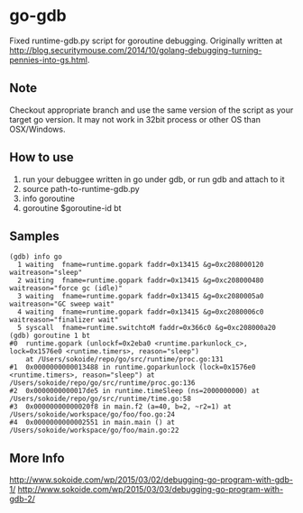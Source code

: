# go-gdb
Fixed runtime-gdb.py script for goroutine debugging.
Originally written at http://blog.securitymouse.com/2014/10/golang-debugging-turning-pennies-into-gs.html.

## Note
Checkout appropriate branch and use the same version of the script as your target go version.
It may not work in 32bit process or other OS than OSX/Windows.

## How to use
1. run your debuggee written in go under gdb, or run gdb and attach to it
2. source path-to-runtime-gdb.py
3. info goroutine
4. goroutine $goroutine-id bt

## Samples
```
(gdb) info go
  1 waiting  fname=runtime.gopark faddr=0x13415 &g=0xc208000120 waitreason="sleep"
  2 waiting  fname=runtime.gopark faddr=0x13415 &g=0xc208000480 waitreason="force gc (idle)"
  3 waiting  fname=runtime.gopark faddr=0x13415 &g=0xc2080005a0 waitreason="GC sweep wait"
  4 waiting  fname=runtime.gopark faddr=0x13415 &g=0xc2080006c0 waitreason="finalizer wait"
  5 syscall  fname=runtime.switchtoM faddr=0x366c0 &g=0xc208000a20
(gdb) goroutine 1 bt
#0  runtime.gopark (unlockf=0x2eba0 <runtime.parkunlock_c>, lock=0x1576e0 <runtime.timers>, reason="sleep")
    at /Users/sokoide/repo/go/src/runtime/proc.go:131
#1  0x0000000000013488 in runtime.goparkunlock (lock=0x1576e0 <runtime.timers>, reason="sleep") at /Users/sokoide/repo/go/src/runtime/proc.go:136
#2  0x0000000000017de5 in runtime.timeSleep (ns=2000000000) at /Users/sokoide/repo/go/src/runtime/time.go:58
#3  0x00000000000020f8 in main.f2 (a=40, b=2, ~r2=1) at /Users/sokoide/workspace/go/foo/foo.go:24
#4  0x0000000000002551 in main.main () at /Users/sokoide/workspace/go/foo/main.go:22
```

## More Info
http://www.sokoide.com/wp/2015/03/02/debugging-go-program-with-gdb-1/
http://www.sokoide.com/wp/2015/03/03/debugging-go-program-with-gdb-2/

